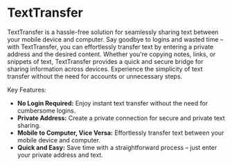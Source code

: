 # TextTransfer
TextTransfer is a hassle-free solution for seamlessly sharing text between your mobile device and computer. Say goodbye to logins and wasted time – with TextTransfer, you can effortlessly transfer text by entering a private address and the desired content. Whether you're copying notes, links, or snippets of text, TextTransfer provides a quick and secure bridge for sharing information across devices. Experience the simplicity of text transfer without the need for accounts or unnecessary steps.

Key Features:
- **No Login Required:** Enjoy instant text transfer without the need for cumbersome logins.
- **Private Address:** Create a private connection for secure and private text sharing.
- **Mobile to Computer, Vice Versa:** Effortlessly transfer text between your mobile device and computer.
- **Quick and Easy:** Save time with a straightforward process – just enter your private address and text.
